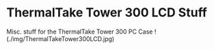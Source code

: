 # ThermalTake Tower 300 LCD Stuff
Misc. stuff for the ThermalTake Tower 300 PC Case
!(./img/ThermalTakeTower300LCD.jpg)
